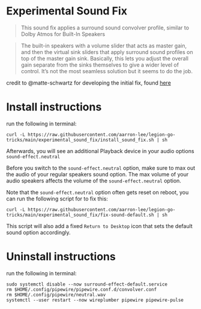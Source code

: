 # Experimental Sound Fix

> This sound fix applies a surround sound convolver profile, similar to Dolby Atmos for Built-In Speakers

> The built-in speakers with a volume slider that acts as master gain, and then the virtual sink sliders that apply surround sound profiles on top of the master gain sink. Basically, this lets you adjust the overall gain separate from the sinks themselves to give a wider level of control. It’s not the most seamless solution but it seems to do the job.

credit to @matte-schwartz for developing the initial fix, found [here](https://github.com/matte-schwartz/device-quirks/tree/main/usr/share/device-quirks/scripts/lenovo/legion-go)

# Install instructions

run the following in terminal:

```
curl -L https://raw.githubusercontent.com/aarron-lee/legion-go-tricks/main/experimental_sound_fix/install_sound_fix.sh | sh
```

Afterwards, you will see an additional Playback device in your audio options `sound-effect.neutral`

Before you switch to the `sound-effect.neutral` option, make sure to max out the audio of your regular speakers sound option. The max volume of your audio speakers affects the volume of the `sound-effect.neutral` option.

Note that the `sound-effect.neutral` option often gets reset on reboot, you can run the following script for to fix this:

```
curl -L https://raw.githubusercontent.com/aarron-lee/legion-go-tricks/main/experimental_sound_fix/fix-sound-default.sh | sh
```

This script will also add a fixed `Return to Desktop` icon that sets the default sound option accordingly.

# Uninstall instructions

run the following in terminal:

```
sudo systemctl disable --now surround-effect-default.service
rm $HOME/.config/pipewire/pipewire.conf.d/convolver.conf
rm $HOME/.config/pipewire/neutral.wav
systemctl --user restart --now wireplumber pipewire pipewire-pulse
```